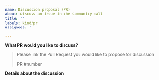 ```yaml
---
name: Discussion proposal (PR)
about: Discuss an issue in the Community call
title: ''
labels: kind/pr
assignees: ''

---
```


<!--
Thanks for sending a discussion proposal!
Here's some tips for you:
Please read the README.md file to understand how the discussions take place and make sure that
you understand that you have to be willing to discuss about the topic you are proposing other than proposing it.
-->

**What PR would you like to discuss?**

> Please link the Pull Request you would like to propose for discussion
>
> PR #number

**Details about the discussion**

<!--
Give some details on what you want to discuss, add any links you think might be useful
for those that will come and upvote this for discussion for the next community call.
-->

